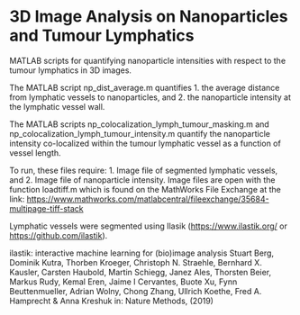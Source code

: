 # 3D Image Analysis on Nanoparticles and Tumour Lymphatics
MATLAB scripts for quantifying nanoparticle intensities with respect to the tumour lymphatics in 3D images.

The MATLAB script np_dist_average.m quantifies 1. the average distance from lymphatic vessels to nanoparticles, and 2. the nanoparticle intensity at the lymphatic vessel wall. 

The MATLAB scripts np_colocalization_lymph_tumour_masking.m and np_colocalization_lymph_tumour_intensity.m quantify the nanoparticle intensity co-localized within the tumour lymphatic vessel as a function of vessel length. 

To run, these files require: 1. Image file of segmented lymphatic vessels, and 2. Image file of nanoparticle intensity. Image files are open with the function loadtiff.m which is found on the MathWorks File Exchange at the link: https://www.mathworks.com/matlabcentral/fileexchange/35684-multipage-tiff-stack

Lymphatic vessels were segmented using Ilasik (https://www.ilastik.org/ or https://github.com/ilastik).

ilastik: interactive machine learning for (bio)image analysis Stuart Berg, Dominik Kutra, Thorben Kroeger, Christoph N. Straehle, Bernhard X. Kausler, Carsten Haubold, Martin Schiegg, Janez Ales, Thorsten Beier, Markus Rudy, Kemal Eren, Jaime I Cervantes, Buote Xu, Fynn Beuttenmueller, Adrian Wolny, Chong Zhang, Ullrich Koethe, Fred A. Hamprecht & Anna Kreshuk in: Nature Methods, (2019)
